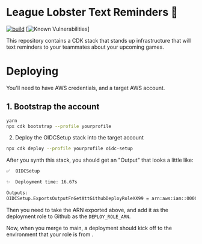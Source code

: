 # League Lobster Text Reminders 📲

[![build](https://github.com/michael-lowe-nz/league-lobster-text-reminders/actions/workflows/build.yml/badge.svg)](https://github.com/michael-lowe-nz/league-lobster-text-reminders/actions/workflows/build.yml)
[![Known Vulnerabilities](https://snyk.io/test/github/michael-lowe-nz/league-lobster-text-reminders/badge.svg)]

This repository contains a CDK stack that stands up infrastructure that will text reminders to your teammates about your upcoming games.

# Deploying

You'll need to have AWS credentials, and a target AWS account.

## 1. Bootstrap the account

```bash
yarn
npx cdk bootstrap --profile yourprofile
```

2. Deploy the OIDCSetup stack into the target account

```bash
npx cdk deploy --profile yourprofile oidc-setup
```

After you synth this stack, you should get an "Output" that looks a little like:

```bash
✅  OIDCSetup

✨  Deployment time: 16.67s

Outputs:
OIDCSetup.ExportsOutputFnGetAttGithubDeployRoleXX99 = arn:aws:iam::0000000000:role/OIDCSetup-GithubDeployRoleXX-YY
```

Then you need to take the ARN exported above, and add it as the deployment role to Github as the `DEPLOY_ROLE_ARN`.

Now, when you merge to main, a deployment should kick off to the environment that your role is from .
